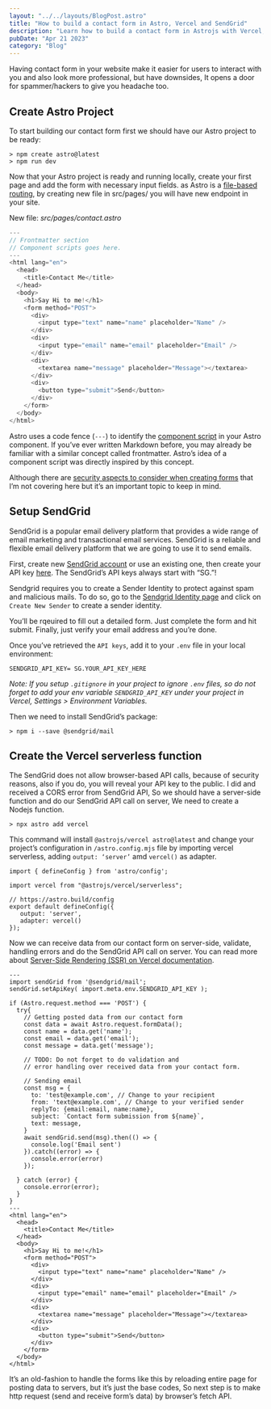 ```yaml
---
layout: "../../layouts/BlogPost.astro"
title: "How to build a contact form in Astro, Vercel and SendGrid"
description: "Learn how to build a contact form in Astrojs with Vercel, and SendGrid. We'll create the form with Astrojs, configure Vercel to handle form submissions and SSR, and integrate SendGrid for email delivery."
pubDate: "Apr 21 2023"
category: "Blog"
---
```


Having contact form in your website make it easier for users to interact with you and also look more professional, but have downsides, It opens a door for spammer/hackers to give you headache too.

## Create Astro Project

To start building our contact form first we should have our Astro project to be ready:

```
> npm create astro@latest
> npm run dev
```

Now that your Astro project is ready and running locally, create your first page and add the form with necessary input fields. as Astro is a [file-based routing](https://docs.astro.build/en/core-concepts/routing/), by creating new file in src/pages/ you will have new endpoint in your site.

New file: _src/pages/contact.astro_

```Javascript
---
// Frontmatter section
// Component scripts goes here.
---
<html lang="en">
  <head>
    <title>Contact Me</title>
  </head>
  <body>
    <h1>Say Hi to me!</h1>
    <form method="POST">
      <div>
        <input type="text" name="name" placeholder="Name" />
      </div>
      <div>
        <input type="email" name="email" placeholder="Email" />
      </div>
      <div>
        <textarea name="message" placeholder="Message"></textarea>
      </div>
      <div>
        <button type="submit">Send</button>
      </div>
    </form>
  </body>
</html>
```

Astro uses a code fence (`---`) to identify the [component script](https://docs.astro.build/en/core-concepts/astro-components/) in your Astro component. If you’ve ever written Markdown before, you may already be familiar with a similar concept called frontmatter. Astro’s idea of a component script was directly inspired by this concept.

Although there are [security aspects to consider when creating forms](https://austingil.com/how-to-build-html-forms-right-security/) that I’m not covering here but it’s an important topic to keep in mind.

## Setup SendGrid

SendGrid is a popular email delivery platform that provides a wide range of email marketing and transactional email services. SendGrid is a reliable and flexible email delivery platform that we are going to use it to send emails.

First, create new [SendGrid account](https://signup.sendgrid.com/) or use an existing one, then create your API key [here](https://app.sendgrid.com/guide/integrate/langs/nodejs). The SendGrid’s API keys always start with “SG.”!

Sendgrid requires you to create a Sender Identity to protect against spam and malicious mails. To do so, go to the [Sendgrid Identity page](https://app.sendgrid.com/settings/sender_auth) and click on `Create New Sender` to create a sender identity.

You’ll be rqeuired to fill out a detailed form. Just complete the form and hit submit. Finally, just verify your email address and you’re done.

Once you’ve retrieved the `API keys`, add it to your `.env` file in your local environment:

```
SENDGRID_API_KEY= SG.YOUR_API_KEY_HERE
```

_Note: If you setup `.gitignore` in your project to ignore `.env` files, so do not forget to add your env variable `SENDGRID_API_KEY` under your project in Vercel, Settings > Environment Variables._

Then we need to install SendGrid’s package:

```
> npm i --save @sendgrid/mail
```

## Create the Vercel serverless function

The SendGrid does not allow browser-based API calls, because of security reasons, also if you do, you will reveal your API key to the public. I did and received a CORS error from SendGrid API, So we should have a server-side function and do our SendGrid API call on server, We need to create a Nodejs function.

```
> npx astro add vercel
```

This command will install `@astrojs/vercel astro@latest` and change your project’s configuration in `/astro.config.mjs` file by importing vercel serverless, adding `output: ‘server’` amd `vercel()` as adapter.

```JS
import { defineConfig } from 'astro/config';

import vercel from "@astrojs/vercel/serverless";

// https://astro.build/config
export default defineConfig({
   output: 'server',
   adapter: vercel()
});
```

Now we can receive data from our contact form on server-side, validate, handling errors and do the SendGrid API call on server. You can read more about [Server-Side Rendering (SSR) on Vercel documentation](https://vercel.com/docs/frameworks/astro).

```JS
---
import sendGrid from '@sendgrid/mail';
sendGrid.setApiKey( import.meta.env.SENDGRID_API_KEY );

if (Astro.request.method === 'POST') {
  try{
    // Getting posted data from our contact form
    const data = await Astro.request.formData();
    const name = data.get('name');
    const email = data.get('email');
    const message = data.get('message');

    // TODO: Do not forget to do validation and
    // error handling over received data from your contact form.

    // Sending email
    const msg = {
      to: 'test@example.com', // Change to your recipient
      from: 'text@example.com', // Change to your verified sender
      replyTo: {email:email, name:name},
      subject: `Contact form submission from ${name}`,
      text: message,
    }
    await sendGrid.send(msg).then(() => {
      console.log('Email sent')
    }).catch((error) => {
      console.error(error)
    });

  } catch (error) {
    console.error(error);
  }
}
---
<html lang="en">
  <head>
    <title>Contact Me</title>
  </head>
  <body>
    <h1>Say Hi to me!</h1>
    <form method="POST">
      <div>
        <input type="text" name="name" placeholder="Name" />
      </div>
      <div>
        <input type="email" name="email" placeholder="Email" />
      </div>
      <div>
        <textarea name="message" placeholder="Message"></textarea>
      </div>
      <div>
        <button type="submit">Send</button>
      </div>
    </form>
  </body>
</html>
```

It’s an old-fashion to handle the forms like this by reloading entire page for posting data to servers, but it’s just the base codes, So next step is to make http request (send and receive form’s data) by browser’s fetch API.
